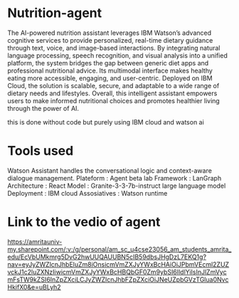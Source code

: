 # Nutrition-agent
The AI-powered nutrition assistant leverages IBM Watson’s advanced cognitive services to provide personalized, real-time dietary guidance through text, voice, and image-based interactions. By integrating natural language processing, speech recognition, and visual analysis into a unified platform, the system bridges the gap between generic diet apps and professional nutritional advice. Its multimodal interface makes healthy eating more accessible, engaging, and user-centric. Deployed on IBM Cloud, the solution is scalable, secure, and adaptable to a wide range of dietary needs and lifestyles. Overall, this intelligent assistant empowers users to make informed nutritional choices and promotes healthier living through the power of AI.

this is done without code but purely using IBM cloud and watson ai
# Tools used
Watson Assistant handles the conversational logic and context-aware dialogue management.
Plateform : Agent beta lab
Framework : LanGraph
Architecture : React
Model :  Granite-3-3-7b-instruct large language model
Deployment : IBM cloud 
Assosiatives : Watson runtime

# Link to the vedio of agent 
https://amritauniv-my.sharepoint.com/:v:/g/personal/am_sc_u4cse23056_am_students_amrita_edu/EcVbUMkmrg5DvG2hwUUQAUUBN5cIB59dbsJHgDzL7EKQ1g?nav=eyJyZWZlcnJhbEluZm8iOnsicmVmZXJyYWxBcHAiOiJPbmVEcml2ZUZvckJ1c2luZXNzIiwicmVmZXJyYWxBcHBQbGF0Zm9ybSI6IldlYiIsInJlZmVycmFsTW9kZSI6InZpZXciLCJyZWZlcnJhbFZpZXciOiJNeUZpbGVzTGlua0NvcHkifX0&e=uBLyh2
